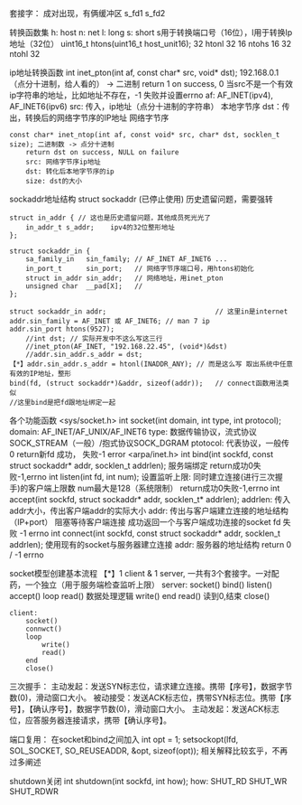 套接字：
    成对出现，有俩缓冲区
    s_fd1     s_fd2

转换函数集 h: host  n: net  l: long  s: short
    s用于转换端口号（16位），l用于转换Ip地址（32位）
    uint16_t htons(uint16_t host_unit16);
        32   htonl     32
        16   ntohs     16
        32   ntohl     32

ip地址转换函数
    int inet_pton(int af, const char* src, void* dst); 192.168.0.1（点分十进制，给人看的） -> 二进制
        return 1 on success, 0 当src不是一个有效ip字符串的地址，比如地址不存在，-1 失败并设置errno
        af: AF_INET(ipv4), AF_INET6(ipv6)
        src: 传入，ip地址（点分十进制的字符串）    本地字节序
        dst：传出，转换后的网络字节序的IP地址      网络字节序

    const char* inet_ntop(int af, const void* src, char* dst, socklen_t size); 二进制数 -> 点分十进制
        return dst on success, NULL on failure
        src: 网络字节序ip地址
        dst: 转化后本地字节序的ip
        size: dst的大小

sockaddr地址结构
    struct sockaddr (已停止使用)
    历史遗留问题，需要强转

    struct in_addr { // 这也是历史遗留问题，其他成员死光光了
        in_addr_t s_addr;    ipv4的32位整形地址
    };

    struct sockaddr_in {
        sa_family_in   sin_family; // AF_INET AF_INET6 ...
        in_port_t      sin_port;   // 网络字节序端口号，用htons初始化
        struct in_addr sin_addr;   // 网络地址，用inet_pton
        unsigned char  __pad[X];   // 
    };

    struct sockaddr_in addr;                           // 这里in是internet
    addr.sin_family = AF_INET 或 AF_INET6; // man 7 ip
    addr.sin_port htons(9527);
        //int dst; // 实际开发中不这么写这三行
        //inet_pton(AF_INET, "192.168.22.45", (void*)&dst)
        //addr.sin_addr.s_addr = dst;
    【*】addr.sin_addr.s_addr = htonl(INADDR_ANY); // 而是这么写 取出系统中任意有效的IP地址，整形
    bind(fd, (struct sockaddr*)&addr, sizeof(addr));   // connect函数用法类似
    //这里bind是把fd跟地址绑定一起

各个功能函数
    <sys/socket.h>
    int socket(int domain, int type, int protocol);
        domain: AF_INET/AF_UNIX/AF_INET6
        type: 数据传输协议，流式协议SOCK_STREAM（一般）/抱式协议SOCK_DGRAM
        ptotocol: 代表协议，一般传0
        return新fd 成功， 失败-1 error
    <arpa/inet.h>
    int bind(int sockfd, const struct sockaddr* addr, socklen_t addrlen);
        服务端绑定
        return成功0失败-1,errno
    int listen(int fd, int num);
        设置监听上限: 同时建立连接(进行三次握手)的客户端上限数 num最大是128（系统限制）
        return成功0失败-1,errno
    int accept(int sockfd, struct sockaddr* addr, socklen_t* addrlen);
        addrlen: 传入addr大小，传出客户端addr的实际大小
        addr: 传出与客户端建立连接的地址结构（IP+port）
        阻塞等待客户端连接
        成功返回一个与客户端成功连接的socket fd
        失败 -1 errno
    int connect(int sockfd, const struct sockaddr* addr, socklen_t addrlen);
        使用现有的socket与服务器建立连接
        addr: 服务器的地址结构
        return 0 / -1 errno

socket模型创建基本流程
【*】1 client & 1 server, 一共有3个套接字。一对配药，一个独立（用于服务端检查监听上限）
    server:
        socket()
        bind()
        listen()
        accept()
        loop
            read()
            数据处理逻辑
            write()
        end
        read() 读到0,结束
        close()
    
    client:
        socket()
        connwct()
        loop
            write()
            read()
        end
        close()

三次握手：
    主动发起：发送SYN标志位，请求建立连接。携带【序号】，数据字节数(0)，滑动窗口大小。
    被动接受：发送ACK标志位，携带SYN标志位。携带【序号】，【确认序号】，数据字节数(0)，滑动窗口大小。
    主动发起：发送ACK标志位，应答服务器连接请求，携带【确认序号】。

端口复用：
    在socket和bind之间加入
    int opt = 1;
    setsockopt(lfd, SOL_SOCKET, SO_REUSEADDR, &opt, sizeof(opt));
    相关解释比较玄乎，不再过多阐述

shutdown关闭
    int shutdown(int sockfd, int how);
    how: SHUT_RD SHUT_WR SHUT_RDWR

